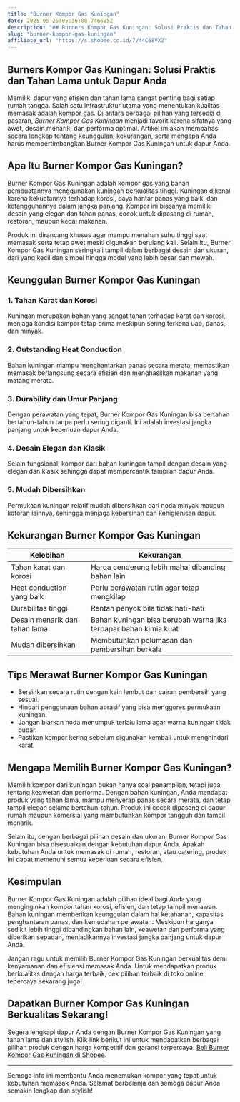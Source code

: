 ```yaml
---
title: "Burner Kompor Gas Kuningan"
date: 2025-05-25T05:36:08.746605Z
description: "## Burners Kompor Gas Kuningan: Solusi Praktis dan Tahan Lama untuk Dapur Anda..."
slug: "burner-kompor-gas-kuningan"
affiliate_url: "https://s.shopee.co.id/7V44C68VX2"
---
```

## Burners Kompor Gas Kuningan: Solusi Praktis dan Tahan Lama untuk Dapur Anda

Memiliki dapur yang efisien dan tahan lama sangat penting bagi setiap rumah tangga. Salah satu infrastruktur utama yang menentukan kualitas memasak adalah kompor gas. Di antara berbagai pilihan yang tersedia di pasaran, *Burner Kompor Gas Kuningan* menjadi favorit karena sifatnya yang awet, desain menarik, dan performa optimal. Artikel ini akan membahas secara lengkap tentang keunggulan, kekurangan, serta mengapa Anda harus mempertimbangkan Burner Kompor Gas Kuningan untuk dapur Anda.

## Apa Itu Burner Kompor Gas Kuningan?

Burner Kompor Gas Kuningan adalah kompor gas yang bahan pembuatannya menggunakan kuningan berkualitas tinggi. Kuningan dikenal karena kekuatannya terhadap korosi, daya hantar panas yang baik, dan ketangguhannya dalam jangka panjang. Kompor ini biasanya memiliki desain yang elegan dan tahan panas, cocok untuk dipasang di rumah, restoran, maupun kedai makanan.

Produk ini dirancang khusus agar mampu menahan suhu tinggi saat memasak serta tetap awet meski digunakan berulang kali. Selain itu, Burner Kompor Gas Kuningan seringkali tampil dalam berbagai desain dan ukuran, dari yang kecil dan simpel hingga model yang lebih besar dan mewah. 

## Keunggulan Burner Kompor Gas Kuningan

### 1. Tahan Karat dan Korosi  
Kuningan merupakan bahan yang sangat tahan terhadap karat dan korosi, menjaga kondisi kompor tetap prima meskipun sering terkena uap, panas, dan minyak.

### 2. Outstanding Heat Conduction  
Bahan kuningan mampu menghantarkan panas secara merata, memastikan memasak berlangsung secara efisien dan menghasilkan makanan yang matang merata.

### 3. Durability dan Umur Panjang  
Dengan perawatan yang tepat, Burner Kompor Gas Kuningan bisa bertahan bertahun-tahun tanpa perlu sering diganti. Ini adalah investasi jangka panjang untuk keperluan dapur Anda.

### 4. Desain Elegan dan Klasik  
Selain fungsional, kompor dari bahan kuningan tampil dengan desain yang elegan dan klasik sehingga dapat mempercantik tampilan dapur Anda.

### 5. Mudah Dibersihkan  
Permukaan kuningan relatif mudah dibersihkan dari noda minyak maupun kotoran lainnya, sehingga menjaga kebersihan dan kehigienisan dapur.

## Kekurangan Burner Kompor Gas Kuningan

| **Kelebihan**                              | **Kekurangan**                                      |
|--------------------------------------------|---------------------------------------------------|
| Tahan karat dan korosi                   | Harga cenderung lebih mahal dibanding bahan lain   |
| Heat conduction yang baik               | Perlu perawatan rutin agar tetap mengkilap       |
| Durabilitas tinggi                     | Rentan penyok bila tidak hati-hati                |
| Desain menarik dan tahan lama           | Bahan kuningan bisa berubah warna jika terpapar bahan kimia kuat  |
| Mudah dibersihkan                     | Membutuhkan pelumasan dan pembersihan berkala     |

## Tips Merawat Burner Kompor Gas Kuningan

- Bersihkan secara rutin dengan kain lembut dan cairan pembersih yang sesuai.
- Hindari penggunaan bahan abrasif yang bisa menggores permukaan kuningan.
- Jangan biarkan noda menumpuk terlalu lama agar warna kuningan tidak pudar.
- Pastikan kompor kering sebelum digunakan kembali untuk menghindari karat.

## Mengapa Memilih Burner Kompor Gas Kuningan?

Memilih kompor dari kuningan bukan hanya soal penampilan, tetapi juga tentang keawetan dan performa. Dengan bahan kuningan, Anda mendapat produk yang tahan lama, mampu menyerap panas secara merata, dan tetap tampil elegan selama bertahun-tahun. Produk ini cocok dipasang di dapur rumah maupun komersial yang membutuhkan kompor tangguh dan tampil menarik.

Selain itu, dengan berbagai pilihan desain dan ukuran, Burner Kompor Gas Kuningan bisa disesuaikan dengan kebutuhan dapur Anda. Apakah kebutuhan Anda untuk memasak di rumah, restoran, atau catering, produk ini dapat memenuhi semua keperluan secara efisien.

## Kesimpulan

Burner Kompor Gas Kuningan adalah pilihan ideal bagi Anda yang menginginkan kompor tahan korosi, efisien, dan tetap tampil menawan. Bahan kuningan memberikan keunggulan dalam hal ketahanan, kapasitas penghantaran panas, dan kemudahan perawatan. Meskipun harganya sedikit lebih tinggi dibandingkan bahan lain, keawetan dan performa yang diberikan sepadan, menjadikannya investasi jangka panjang untuk dapur Anda.

Jangan ragu untuk memilih Burner Kompor Gas Kuningan berkualitas demi kenyamanan dan efisiensi memasak Anda. Untuk mendapatkan produk berkualitas dengan harga terbaik, cek pilihan terbaik di toko online tepercaya sekarang juga!

## Dapatkan Burner Kompor Gas Kuningan Berkualitas Sekarang!

Segera lengkapi dapur Anda dengan Burner Kompor Gas Kuningan yang tahan lama dan stylish. Klik link berikut ini untuk mendapatkan berbagai pilihan produk dengan harga kompetitif dan garansi terpercaya: [Beli Burner Kompor Gas Kuningan di Shopee](https://s.shopee.co.id/7V44C68VX2).

---

Semoga info ini membantu Anda menemukan kompor yang tepat untuk kebutuhan memasak Anda. Selamat berbelanja dan semoga dapur Anda semakin lengkap dan stylish!